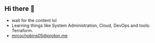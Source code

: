 ## Hi there 👋

- wait for the content lol
- Learning things like System Administration, Cloud, DevOps and tools: Terraform.
- mrcochobins05@proton.me
